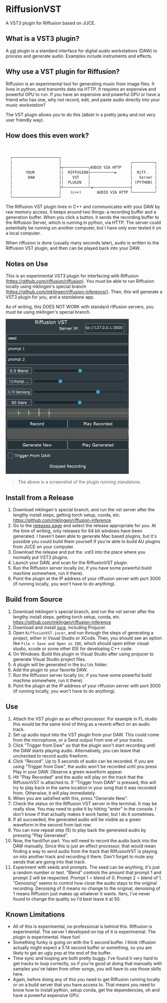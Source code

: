 # RiffusionVST
 A VST3 plugin for Riffusion based on JUCE.

 ## What is a VST3 plugin?
 A [vst](https://steinbergmedia.github.io/vst3_doc/vstsdk/index.html) plugin is a standard interface for digital audio workstations (DAW) to process and generate audio. Examples include instruments and effects.

 ## Why use a VST plugin for Riffusion?
 Riffusion is an experimental tool for generating music from image files. It lives in python, and transmits data via HTTP. It requires an expensive and powerful GPU to run. If you have an expensive and powerful GPU or have a friend who has one, why not record, edit, and paste audio directly into your music workstation?

 The VST plugin allows you to do this (albiet in a pretty janky and not very user friendly way).

## How does this even work?

```


  ┌─────────────────────┐
  │                     │                               ┌──────────┐
  │                     ├┬───────────┐AUDIO VIA HTTP    │          │
  │      YOUR           ││  RIFFUSION├───────────►      │  Riff.   │
  │       DAW           ││    VST    │                  │   Server │
  │                     ││  PLUGIN   │                  │ (PYTHON) │
  │                     ├┴───────────┘◄─────────────────┤          │
  │                     │    (c++)       AUDIO VIA HTTP └──────────┘
  └─────────────────────┘

```
The Riffusion VST plugin lives in C++ and communicates with your DAW by raw memory access. It keeps around two things: a recording buffer and a generation buffer. When you click a button, it sends the recording buffer to the Riffusion Server, which is running in python, via HTTP. The server could potentially be running on another computer, but I have only ever tested it on a local computer.

When riffusion is done (usually many seconds later), audio is written to the Riffusion VST plugin, and then can be played back into your DAW.

## Notes on Use
This is an experimental VST3 plugin for interfacing with Riffusion (https://github.com/riffusion/riffusion). You must be able to run Riffusion locally using mklingen's special branch (https://github.com/mklingen/riffusion-inference/). Then, this will generate a VST3 plugin for you, and a standalone app.

As of writing, this DOES NOT WORK with standard riffusion servers, you must be using mklingen's special branch.

![screenshot](screenshot.png)
> The above is a screenshot of the plugin running standalone.

## Install from a Release
1. Download mklingen's special branch, and run the vst server after the lengthy install steps, getting torch setup, conda, etc. https://github.com/mklingen/riffusion-inference
2. Go to the [releases page](https://github.com/mklingen/RiffusionVST/releases) and select the release appropriate for you. At the time of writing, only releases for 64 bit windows have been generated. I haven't been able to generate Mac based plugins, but it's possible you could build them yourself if you're able to build AU plugins from JUCE on your computer.
3. Download the release and put the .vst3 into the place where you normally put VST3 plugins.
4. Launch your DAW, and scan for the RiffusionVST plugin.
5. Run the Riffusion server locally (or, if you have some powerful build machine somewhere, run it there).
6. Point the plugin at the IP address of your riffusion server with port 3000 (if running locally, you won't have to do anything).

## Build from Source
1. Download mklingen's special branch, and run the vst server after the lengthy install steps, getting torch setup, conda, etc. https://github.com/mklingen/riffusion-inference
2. Download and install [juce](https://juce.com/get-juce/download), including Projucer.
3. Open `RiffusionVST.jucer`, and run through the steps of generating a project, either in Visual Studio or XCode. Then, you should see an option like `File > Save and Open in IDE`, which should open either visual studio, xcode or some other IDE for developing C++ code.
4. On Windows: Build this plugin in Visual Studio after using projucer to generate Visual Studio project files.
5. A plugin will be generated in the `Builds` folder.
6. Add the plugin to your favorite DAW.
7. Run the Riffusion server locally (or, if you have some powerful build machine somewhere, run it there).
8. Point the plugin at the IP address of your riffusion server with port 3000 (if running locally, you won't have to do anything).

## Use
1. Attach the VST plugin as an effect processor. For example in FL studio this would be the same kind of thing as a reverb effect on an audio track.
2. Set up audio input into the VST plugin from your DAW. This could come from the microphone, or a Send output from one of your tracks.
3. Click "Trigger from Daw" so that the plugin won't start recording until the DAW starts playing audio. Alternatively, you can leave that unchecked to record audio freeform.
4. Click "Record". Up to 5 seconds of audio can be recorded. If you are using "Trigger from Daw", the audio won't be recorded until you press Play in your DAW. Observe a green waveform appear.
5. Hit "Play Recorded" and the audio will play on the track that the RiffusionVST is attached to. If "Trigger from DAW" is pressed, this will try to play back in the same location in your song that it was recorded from. Otherwise, it will play immediately.
6. When you are satisfied with this, press "Generate New".
7. Check the status on the Riffusion VST server in the terminal. It may be really slow. You may need to poke it by hitting "enter" in the console. I don't know if that actually makes it work faster, but I do it sometimes.
8. If all succeeded, the generated audio will be visible as a green waveform in the second from last row.
9. You can now repeat step (5) to play back the generated audio by pressing "Play Generated".
10. Now, the hard/fun part. You will need to record the audio back into the DAW manually. Since this is just an effect processor, that would mean finding a way to send audio from the track that RiffusionVST is playing on into another track and recording it there. Don't forget to mute any sends that are going into that track.
11. Experiment with seeds and prompts. The seed can be anything, it's just a random number or text. "Blend" controls the amount that prompt 1 and prompt 2 will be respected. Prompt 1 = blend of 0. Prompt 2 = blend of 1. "Denoising" seems to control how close the audio stays to the original recording. Denoising of 0 means no change to the original, denoising of 1 means Riffusion just makes up whatever it wants. Iters, I've never found to change the quality so I'd best leave it at 50.

## Known Limitations
* All of this is experimental, no professional is behind this. Riffusion is experimental. The server I developed on top of it is experimental. The plugin is experimental. Have fun!
* Something funky is going on with the 5 second buffer. I think riffusion actually might expect a 5.14 second buffer or something, so you are likely to get an ugly pop at the end of the buffer.
* Time sync and looping are both pretty buggy. I've found it very hard to get tracks to loop correctly, so if you're good at doing that manually with samples you've taken from other songs, you will have to use those skills here.
* Again, before doing any of this you need to get Riffusion running locally or on a build server that you have access to. That means you need to know how to install python, setup conda, get the dependencies, oh and have a powerful expensive GPU.